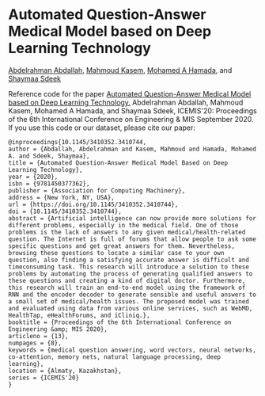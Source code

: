 # Automated Question-Answer Medical Model based on Deep Learning Technology


[Abdelrahman Abdallah](https://scholar.google.com/citations?user=uoXhF1QAAAAJ&hl=ar),
[Mahmoud Kasem](),
[Mohamed A Hamada](),
and [Shaymaa Sdeek]()



Reference code for the paper [ Automated Question-Answer Medical Model based on Deep Learning Technology.](https://dl.acm.org/doi/10.1145/3410352.3410744) Abdelrahman Abdallah, Mahmoud Kasem, Mohamed A Hamada, and Shaymaa Sdeek, ICEMIS'20: Proceedings of the 6th International Conference on Engineering & MIS September 2020. If you use this code or our dataset, please cite our paper:

```
@inproceedings{10.1145/3410352.3410744,
author = {Abdallah, Abdelrahman and Kasem, Mahmoud and Hamada, Mohamed A. and Sdeek, Shaymaa},
title = {Automated Question-Answer Medical Model Based on Deep Learning Technology},
year = {2020},
isbn = {9781450377362},
publisher = {Association for Computing Machinery},
address = {New York, NY, USA},
url = {https://doi.org/10.1145/3410352.3410744},
doi = {10.1145/3410352.3410744},
abstract = {Artificial intelligence can now provide more solutions for different problems, especially in the medical field. One of those problems is the lack of answers to any given medical/health-related question. The Internet is full of forums that allow people to ask some specific questions and get great answers for them. Nevertheless, browsing these questions to locate a similar case to your own question, also finding a satisfying accurate answer is difficult and timeconsuming task. This research will introduce a solution to these problems by automating the process of generating qualified answers to these questions and creating a kind of digital doctor. Furthermore, this research will train an end-to-end model using the framework of RNN and the encoder decoder to generate sensible and useful answers to a small set of medical/health issues. The proposed model was trained and evaluated using data from various online services, such as WebMD, HealthTap, eHealthForums, and iCliniq.},
booktitle = {Proceedings of the 6th International Conference on Engineering &amp; MIS 2020},
articleno = {13},
numpages = {8},
keywords = {medical question answering, word vectors, neural networks, co-attention, memory nets, natural language processing, deep learning},
location = {Almaty, Kazakhstan},
series = {ICEMIS'20}
}
```
